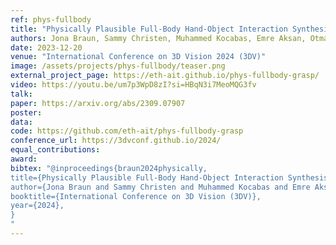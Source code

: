 ```yaml
---
ref: phys-fullbody
title: "Physically Plausible Full-Body Hand-Object Interaction Synthesis"
authors: Jona Braun, Sammy Christen, Muhammed Kocabas, Emre Aksan, Otmar Hilliges
date: 2023-12-20
venue: "International Conference on 3D Vision 2024 (3DV)"
image: /assets/projects/phys-fullbody/teaser.png
external_project_page: https://eth-ait.github.io/phys-fullbody-grasp/
video: https://youtu.be/um7p3WpD8zI?si=HBqN3i7MeoMQG3fv
talk: 
paper: https://arxiv.org/abs/2309.07907
poster: 
data: 
code: https://github.com/eth-ait/phys-fullbody-grasp
conference_url: https://3dvconf.github.io/2024/
equal_contributions: 
award: 
bibtex: "@inproceedings{braun2024physically,
title={Physically Plausible Full-Body Hand-Object Interaction Synthesis},
author={Jona Braun and Sammy Christen and Muhammed Kocabas and Emre Aksan and Otmar Hilliges},
booktitle={International Conference on 3D Vision (3DV)},
year={2024},
}
"
---
```

